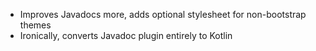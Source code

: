 ---
---

- Improves Javadocs more, adds optional stylesheet for non-bootstrap themes
- Ironically, converts Javadoc plugin entirely to Kotlin
